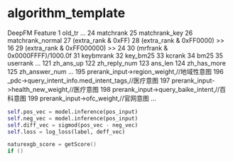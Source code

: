 # algorithm_template

DeepFM Feature
1   old_tr
...
24  matchrank
25  matchrank_key
26  matchrank_normal
27  (extra_rank & 0xFF)
28  (extra_rank & 0xFF0000) >> 16
29  (extra_rank & 0xFF000000) >> 24
30  (mrfrank & 0x0000FFFF)/1000.0f
31  keybmrank
32  key_bm25
33  kcrank
34  bm25
35  userrank
...
121 zh_ans_up
122 zh_reply_num
123 ans_len
124 zh_has_more
125 zh_answer_num
...
195 prerank_input->region_weight,//地域性意图
196 _pdc->query_intent_info.med_intent_tags,//医疗意图
197 prerank_input->health_new_weight,//医疗意图
198 prerank_input->query_baike_intent,//百科意图
199 prerank_input->ofc_weight,//官网意图
...
```python
self.pos_vec = model.inference(pos_input)
self.neg_vec = model.inference(pos_input)
self.diff_vec = sigmod(pos_vec - neg_vec)
self.loss = log_loss(label, deff_vec)
```

```cpp
naturexgb_score = getScore()
if ()
```
